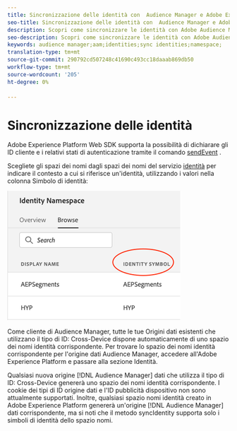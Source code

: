 ```yaml
---
title: Sincronizzazione delle identità con  Audience Manager e Adobe Experience Platform
seo-title: Sincronizzazione delle identità con  Audience Manager e Adobe Experience Platform con Adobe Experience Platform Web SDK
description: Scopri come sincronizzare le identità con Adobe Audience Manager con  SDK Web per Experienci Platform
seo-description: Scopri come sincronizzare le identità con Adobe Audience Manager con  SDK Web per Experienci Platform
keywords: audience manager;aam;identities;sync identities;namespace;
translation-type: tm+mt
source-git-commit: 290792cd507248c41690c493cc18daaab869db50
workflow-type: tm+mt
source-wordcount: '205'
ht-degree: 0%

---
```



# Sincronizzazione delle identità

Adobe Experience Platform Web SDK supporta la possibilità di dichiarare gli ID cliente e i relativi stati di autenticazione tramite il comando [sendEvent](./overview.md#syncing-identities) .

Scegliete gli spazi dei nomi dagli spazi dei nomi del servizio [identità](../../identity/../identity-service/namespaces.md) per indicare il contesto a cui si riferisce un&#39;identità, utilizzando i valori nella colonna Simbolo di identità:

![Visualizzazione dell’interfaccia utente Spazi dei nomi](../../assets/edge_namespaceUI_identity-symbol.png)

Come cliente di  Audience Manager, tutte le tue Origini dati esistenti che utilizzano il tipo di ID: Cross-Device dispone automaticamente di uno spazio dei nomi identità corrispondente. Per trovare lo spazio dei nomi identità corrispondente per l&#39;origine dati  Audience Manager, accedere all&#39;Adobe Experience Platform e passare alla sezione Identità.

Qualsiasi nuova origine [!DNL Audience Manager] dati che utilizza il tipo di ID: Cross-Device genererà uno spazio dei nomi identità corrispondente. I cookie dei tipi di ID origine dati e l&#39;ID pubblicità dispositivo non sono attualmente supportati. Inoltre, qualsiasi spazio nomi identità creato in Adobe Experience Platform genererà un&#39;origine [!DNL Audience Manager] dati corrispondente, ma si noti che il metodo syncIdentity supporta solo i simboli di identità dello spazio nomi.
